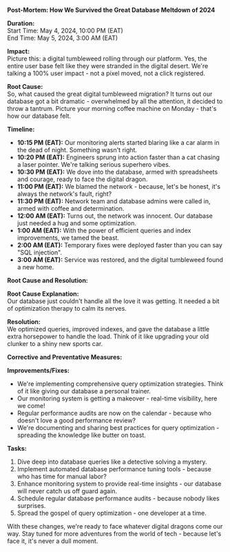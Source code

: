 **Post-Mortem: How We Survived the Great Database Meltdown of 2024**

**Duration:**  
Start Time: May 4, 2024, 10:00 PM (EAT)  
End Time: May 5, 2024, 3:00 AM (EAT)

**Impact:**  
Picture this: a digital tumbleweed rolling through our platform. Yes, the entire user base felt like they were stranded in the digital desert. We're talking a 100% user impact - not a pixel moved, not a click registered.

**Root Cause:**  
So, what caused the great digital tumbleweed migration? It turns out our database got a bit dramatic - overwhelmed by all the attention, it decided to throw a tantrum. Picture your morning coffee machine on Monday - that's how our database felt.

**Timeline:**

- **10:15 PM (EAT):** Our monitoring alerts started blaring like a car alarm in the dead of night. Something wasn't right.
- **10:20 PM (EAT):** Engineers sprung into action faster than a cat chasing a laser pointer. We're talking serious superhero vibes.
- **10:30 PM (EAT):** We dove into the database, armed with spreadsheets and courage, ready to face the digital dragon.
- **11:00 PM (EAT):** We blamed the network - because, let's be honest, it's always the network's fault, right?
- **11:30 PM (EAT):** Network team and database admins were called in, armed with coffee and determination.
- **12:00 AM (EAT):** Turns out, the network was innocent. Our database just needed a hug and some optimization.
- **1:00 AM (EAT):** With the power of efficient queries and index improvements, we tamed the beast.
- **2:00 AM (EAT):** Temporary fixes were deployed faster than you can say "SQL injection".
- **3:00 AM (EAT):** Service was restored, and the digital tumbleweed found a new home.

**Root Cause and Resolution:**

**Root Cause Explanation:**  
Our database just couldn't handle all the love it was getting. It needed a bit of optimization therapy to calm its nerves.

**Resolution:**  
We optimized queries, improved indexes, and gave the database a little extra horsepower to handle the load. Think of it like upgrading your old clunker to a shiny new sports car.

**Corrective and Preventative Measures:**

**Improvements/Fixes:**
- We're implementing comprehensive query optimization strategies. Think of it like giving our database a personal trainer.
- Our monitoring system is getting a makeover - real-time visibility, here we come!
- Regular performance audits are now on the calendar - because who doesn't love a good performance review?
- We're documenting and sharing best practices for query optimization - spreading the knowledge like butter on toast.

**Tasks:**
1. Dive deep into database queries like a detective solving a mystery.
2. Implement automated database performance tuning tools - because who has time for manual labor?
3. Enhance monitoring system to provide real-time insights - our database will never catch us off guard again.
4. Schedule regular database performance audits - because nobody likes surprises.
5. Spread the gospel of query optimization - one developer at a time.

With these changes, we're ready to face whatever digital dragons come our way. Stay tuned for more adventures from the world of tech - because let's face it, it's never a dull moment.
